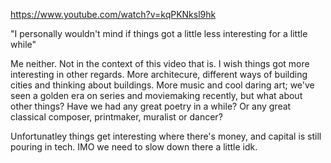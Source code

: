 https://www.youtube.com/watch?v=kqPKNksl9hk

"I personally wouldn't mind if things got a little less interesting for a little while"

Me neither. Not in the context of this video that is. I wish things got more interesting in other regards. More architecure, different ways of building cities and thinking about buildings. More music and cool daring art; we've seen a golden era on series and moviemaking recently, but what about other things? Have we had any great poetry in a while? Or any great classical composer, printmaker, muralist or dancer?

Unfortunatley things get interesting where there's money, and capital is still pouring in tech. IMO we need to slow down there a little idk.
